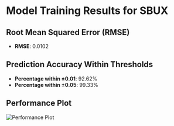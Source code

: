 # Model Training Results for SBUX

## Root Mean Squared Error (RMSE)
- **RMSE**: 0.0102

## Prediction Accuracy Within Thresholds
- **Percentage within ±0.01**: 92.62%
- **Percentage within ±0.05**: 99.33%

## Performance Plot
![Performance Plot](../imgs/SBUX.png)
